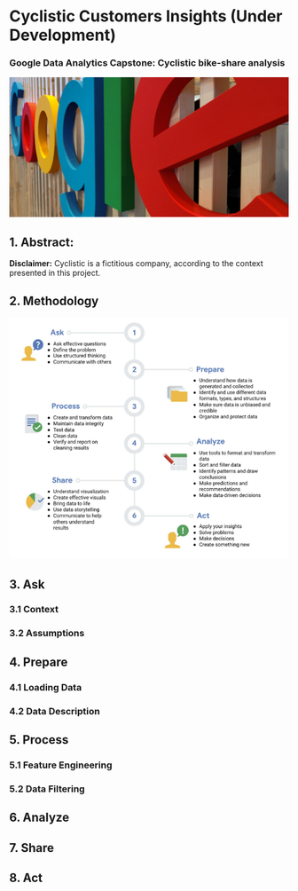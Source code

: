 # Cyclistic Customers Insights (Under Development)

### Google Data Analytics Capstone: Cyclistic bike-share analysis

<img src="images/cover_readme.png" width="1000">

## 1. Abstract:

**Disclaimer:** Cyclistic is a fictitious company, according to the context presented in this project.

## 2. Methodology

<img src="images/data_analysis_process.png" width="700">

## 3. Ask

### 3.1 Context

### 3.2 Assumptions

## 4. Prepare

### 4.1 Loading Data

### 4.2 Data Description

## 5. Process

### 5.1 Feature Engineering

### 5.2 Data Filtering

## 6. Analyze

## 7. Share

## 8. Act

